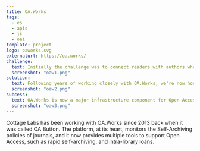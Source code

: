 ```yaml
---
title: OA.Works
tags:
  - es
  - apis
  - js
  - oai
template: project
logo: oaworks.svg
externalurl: https://oa.works/
challenge:
  text: Initially the challenge was to connect readers with authors when Open Access versions of their papers were not available.  This quickly grew into a suite of tools to help authors self-archive, to help other infrastructure services to unerstand about self-archiving policies, and to provide next generation inter-library loans tools.
  screenshot: "oaw1.png"
solution:
  text: Following years of working closely with OA.Works, we're now hosting and maintaining some legacy systems while supporting a move to in-house development.
  screenshot: "oaw2.png"
success:
  text: OA.Works is now a major infrastructure component for Open Access, and has found itself major funders to continue its operations.
  screenshot: "oaw3.png"
---
```


Cottage Labs has been working with OA.Works since 2013 back when it was called OA Button.  The platform, at its heart, monitors the Self-Archiving policies of journals, and it now provides multiple tools to support Open Access, such as rapid self-archiving, and intra-library loans.